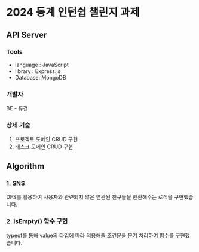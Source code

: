 # 2024 동계 인턴쉽 챌린지 과제

## API Server

### Tools
- language : JavaScript
- library : Express.js
- Database: MongoDB

### 개발자
BE - 류건

### 상세 기술
1. 프로젝트 도메인 CRUD 구현
2. 태스크 도메인 CRUD 구현

## Algorithm
### 1. SNS 
DFS를 활용하여 사용자와 관련되지 않은 연관된 친구들을 반환해주는 로직을 구현했습니다.

### 2. isEmpty() 함수 구현
typeof를 통해 value의 타입에 따라 적용해줄 조건문을 분기 처리하여 함수를 구현했습니다.
